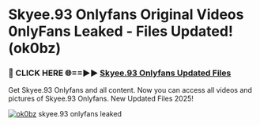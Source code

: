 # Skyee.93 Onlyfans Original Videos 0nlyFans Leaked - Files Updated! (ok0bz)

<h3>🔴 CLICK HERE 🌐==►► <a href="https://tinyurl.com/2wckxsce" rel="nofollow">Skyee.93 Onlyfans Updated Files</a></h3>

Get Skyee.93 Onlyfans and all content. Now you can access all videos and pictures of Skyee.93 Onlyfans. New Updated Files 2025!

[![ok0bz](https://i.imgur.com/AFduVYN.gif)](https://tinyurl.com/2wckxsce)
skyee.93 onlyfans leaked